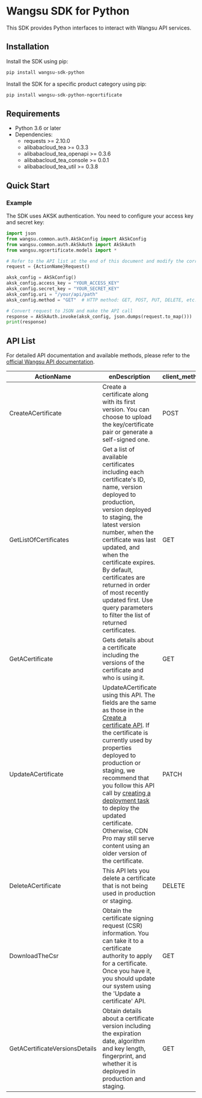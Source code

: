 # Wangsu SDK for Python

This SDK provides Python interfaces to interact with Wangsu API services.

## Installation

Install the SDK using pip:

```bash
pip install wangsu-sdk-python
```

Install the SDK for a specific product category using pip:

```bash
pip install wangsu-sdk-python-ngcertificate
```


## Requirements

- Python 3.6 or later
- Dependencies:
  - requests >= 2.10.0
  - alibabacloud_tea >= 0.3.3
  - alibabacloud_tea_openapi >= 0.3.6
  - alibabacloud_tea_console >= 0.0.1
  - alibabacloud_tea_util >= 0.3.8

## Quick Start

### Example

The SDK uses AKSK authentication. You need to configure your access key and secret key:

```python
import json
from wangsu.common.auth.AkSkConfig import AkSkConfig
from wangsu.common.auth.AkSkAuth import AkSkAuth
from wangsu.ngcertificate.models import *

# Refer to the API list at the end of this document and modify the corresponding {ActionName}, Method, Uri
request = {ActionName}Request()

aksk_config = AkSkConfig()
aksk_config.access_key = "YOUR_ACCESS_KEY"
aksk_config.secret_key = "YOUR_SECRET_KEY"
aksk_config.uri = "/your/api/path"
aksk_config.method = "GET"  # HTTP method: GET, POST, PUT, DELETE, etc.

# Convert request to JSON and make the API call
response = AkSkAuth.invoke(aksk_config, json.dumps(request.to_map()))
print(response)

```



## API List
For detailed API documentation and available methods, please refer to the [official Wangsu API documentation](https://www.wangsu.com/document/api-doc/Overview?productType=all).

| ActionName | enDescription | client_methods | uri |
| --- | --- | --- | --- |
| CreateACertificate | Create a certificate along with its first version. You can choose to upload the key/certificate pair or generate a self-signed one. | POST | /cdn/certificates |
| GetListOfCertificates | Get a list of available certificates including each certificate's ID, name, version deployed to production, version deployed to staging, the latest version number, when the certificate was last updated, and when the certificate expires. By default, certificates are returned in order of most recently updated first. Use query parameters to filter the list of returned certificates. | GET | /cdn/certificates |
| GetACertificate | Gets details about a certificate including the versions of the certificate and who is using it. | GET | /cdn/certificates/* |
| UpdateACertificate | UpdateACertificate using this API. The fields are the same as those in the <a href="#operation/createCertificate">Create a certificate API</a>. If the certificate is currently used by properties deployed to production or staging, we recommend that you follow this API call by <a href="#operation/createDeployment">creating a deployment task</a> to deploy the updated certificate. Otherwise, CDN Pro may still serve content using an older version of the certificate. | PATCH | /cdn/certificates/* |
| DeleteACertificate | This API lets you delete a certificate that is not being used in production or staging. | DELETE | /cdn/certificates/* |
| DownloadTheCsr | Obtain the certificate signing request (CSR) information. You can take it to a certificate authority to apply for a certificate. Once you have it, you should update our system using the 'Update a certificate' API. | GET | /cdn/certificates/*/csr |
| GetACertificateVersionsDetails | Obtain details about a certificate version including the expiration date, algorithm and key length, fingerprint, and whether it is deployed in production and staging. | GET | /cdn/certificates/*/versions/* |